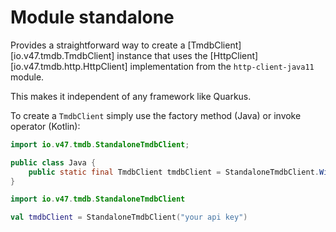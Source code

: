 # Module standalone

Provides a straightforward way to create a [TmdbClient][io.v47.tmdb.TmdbClient] instance
that uses the [HttpClient][io.v47.tmdb.http.HttpClient] implementation from the `http-client-java11`
module.

This makes it independent of any framework like Quarkus.

To create a `TmdbClient` simply use the factory method (Java) or invoke operator (Kotlin):

```java
import io.v47.tmdb.StandaloneTmdbClient;

public class Java {
    public static final TmdbClient tmdbClient = StandaloneTmdbClient.WithApiKey("your api key");
}
```

```kotlin
import io.v47.tmdb.StandaloneTmdbClient

val tmdbClient = StandaloneTmdbClient("your api key")
```
